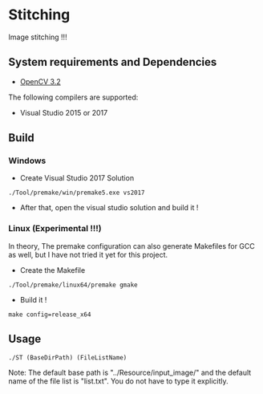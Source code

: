 # Stitching
Image stitching !!!


## System requirements and Dependencies


- [OpenCV 3.2](http://opencv.org/)

The following compilers are supported:

- Visual Studio 2015 or 2017


## Build

### Windows

- Create Visual Studio 2017 Solution

`./Tool/premake/win/premake5.exe vs2017`

- After that, open the visual studio solution and build it !


### Linux  (Experimental !!!)

In theory, The premake configuration can also generate Makefiles for GCC as well, but I have not tried it yet for this project.

- Create the Makefile

`./Tool/premake/linux64/premake gmake`

- Build it !

`make config=release_x64`


## Usage

`./ST (BaseDirPath) (FileListName)`

Note: The default base path is "../Resource/input_image/" and the default name of the file list is "list.txt". You do not have to type it explicitly.






